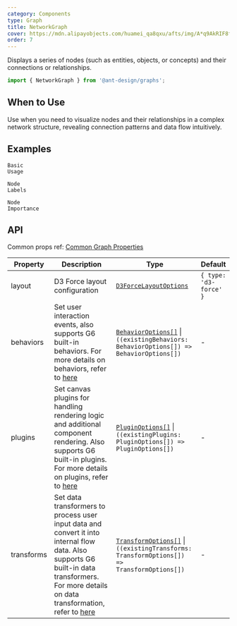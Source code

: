 ```yaml
---
category: Components
type: Graph
title: NetworkGraph
cover: https://mdn.alipayobjects.com/huamei_qa8qxu/afts/img/A*q9AkRIF8fF4AAAAAAAAAAAAADmJ7AQ/original
order: 7
---
```


Displays a series of nodes (such as entities, objects, or concepts) and their connections or relationships.

```js
import { NetworkGraph } from '@ant-design/graphs';
```

## When to Use

Use when you need to visualize nodes and their relationships in a complex network structure, revealing connection patterns and data flow intuitively.

## Examples

<code id="demo-network-graph-default" src="./demos/network-graph/default.tsx" description="A simple demonstration.">Basic Usage</code>

<code id="demo-network-graph-label" src="./demos/network-graph/label.tsx" description="Display node labels. By default, three lines of text are shown, with the full content displayed on hover.">Node Labels</code>

<code id="demo-network-graph-node-importance" src="./demos/network-graph/node-importance.tsx" description="Map node importance to node size. Click [here](https://g6.antv.antgroup.com/en/api/transforms/map-node-size) for more configuration options.">Node Importance</code>

## API

Common props ref: [Common Graph Properties](./overview#common-graph-properties)

| Property | Description | Type | Default |
| --- | --- | --- | --- |
| layout | D3 Force layout configuration | [`D3ForceLayoutOptions`](https://g6.antv.antgroup.com/en/api/layouts/d3-force-layout) | `{ type: 'd3-force' }` |
| behaviors | Set user interaction events, also supports G6 built-in behaviors. For more details on behaviors, refer to [here](https://g6.antv.antgroup.com/en/manual/core-concept/behavior) | [`BehaviorOptions[]`](https://g6.antv.antgroup.com/en/api/behaviors/brush-select) \| `((existingBehaviors: BehaviorOptions[]) => BehaviorOptions[])` | - |
| plugins   | Set canvas plugins for handling rendering logic and additional component rendering. Also supports G6 built-in plugins. For more details on plugins, refer to [here](https://g6.antv.antgroup.com/en/manual/core-concept/plugin) | [`PluginOptions[]`](https://g6.antv.antgroup.com/en/api/plugins/background) \| `((existingPlugins: PluginOptions[]) => PluginOptions[])` | - |
| transforms | Set data transformers to process user input data and convert it into internal flow data. Also supports G6 built-in data transformers. For more details on data transformation, refer to [here](https://g6.antv.antgroup.com/en/api/transforms/map-node-size) | [`TransformOptions[]`](https://g6.antv.antgroup.com/en/api/transforms/map-node-size) \| `((existingTransforms: TransformOptions[]) => TransformOptions[])` | - |
